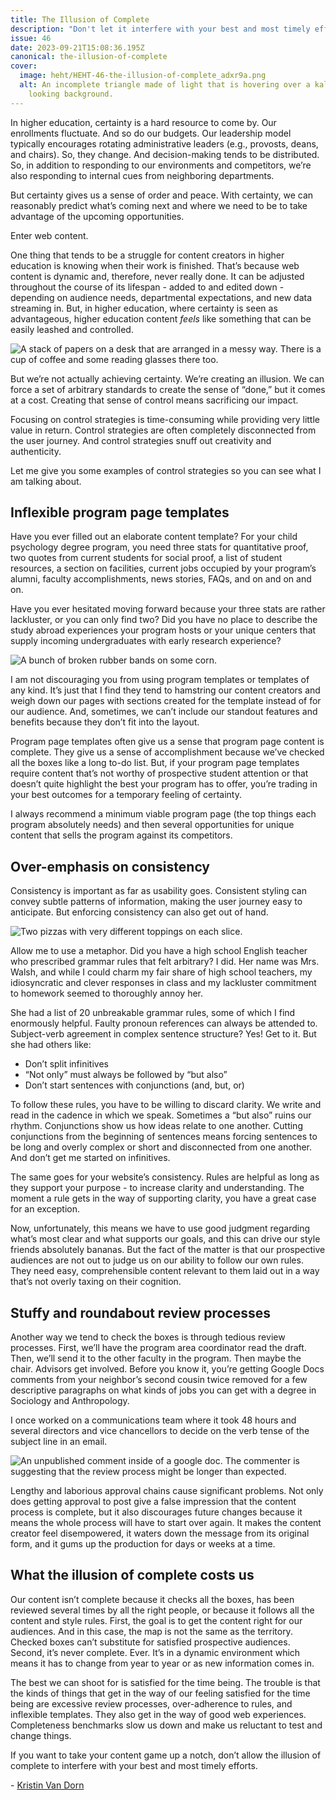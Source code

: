 ```yaml
---
title: The Illusion of Complete
description: "Don't let it interfere with your best and most timely efforts. "
issue: 46
date: 2023-09-21T15:08:36.195Z
canonical: the-illusion-of-complete
cover:
  image: heht/HEHT-46-the-illusion-of-complete_adxr9a.png
  alt: An incomplete triangle made of light that is hovering over a kaleidoscope
    looking background.
---
```

In higher education, certainty is a hard resource to come by. Our enrollments fluctuate. And so do our budgets. Our leadership model typically encourages rotating administrative leaders (e.g., provosts, deans, and chairs). So, they change. And decision-making tends to be distributed. So, in addition to responding to our environments and competitors, we’re also responding to internal cues from neighboring departments. 

But certainty gives us a sense of order and peace. With certainty, we can reasonably predict what’s coming next and where we need to be to take advantage of the upcoming opportunities. 

Enter web content. 

One thing that tends to be a struggle for content creators in higher education is knowing when their work is finished. That’s because web content is dynamic and, therefore, never really done. It can be adjusted throughout the course of its lifespan - added to and edited down - depending on audience needs, departmental expectations, and new data streaming in. But, in higher education, where certainty is seen as advantageous, higher education content *feels* like something that can be easily leashed and controlled.

![A stack of papers on a desk that are arranged in a messy way. There is a cup of coffee and some reading glasses there too.](/assets/uploads/heht-46-unfinished-work.png "Unfinished Work")

But we’re not actually achieving certainty. We’re creating an illusion. We can force a set of arbitrary standards to create the sense of “done,” but it comes at a cost. Creating that sense of control means sacrificing our impact. 

Focusing on control strategies is time-consuming while providing very little value in return. Control strategies are often completely disconnected from the user journey. And control strategies snuff out creativity and authenticity. 

Let me give you some examples of control strategies so you can see what I am talking about. 

## Inflexible program page templates

Have you ever filled out an elaborate content template? For your child psychology degree program, you need three stats for quantitative proof, two quotes from current students for social proof, a list of student resources, a section on facilities, current jobs occupied by your program’s alumni, faculty accomplishments, news stories, FAQs, and on and on and on. 

Have you ever hesitated moving forward because your three stats are rather lackluster, or you can only find two? Did you have no place to describe the study abroad experiences your program hosts or your unique centers that supply incoming undergraduates with early research experience? 

![A bunch of broken rubber bands on some corn.](/assets/uploads/heht-46-broken-rubber-bands.png "Inflexibility ")

I am not discouraging you from using program templates or templates of any kind. It’s just that I find they tend to hamstring our content creators and weigh down our pages with sections created for the template instead of for our audience. And, sometimes, we can’t include our standout features and benefits because they don’t fit into the layout. 

Program page templates often give us a sense that program page content is complete. They give us a sense of accomplishment because we’ve checked all the boxes like a long to-do list. But, if your program page templates require content that’s not worthy of prospective student attention or that doesn’t quite highlight the best your program has to offer, you’re trading in your best outcomes for a temporary feeling of certainty. 

I always recommend a minimum viable program page (the top things each program absolutely needs) and then several opportunities for unique content that sells the program against its competitors. 

## Over-emphasis on consistency  

Consistency is important as far as usability goes. Consistent styling can convey subtle patterns of information, making the user journey easy to anticipate. But enforcing consistency can also get out of hand. 

![Two pizzas with very different toppings on each slice.](/assets/uploads/heht-46-pizza-party.png "Inconsistent Toppings. ")

Allow me to use a metaphor. Did you have a high school English teacher who prescribed grammar rules that felt arbitrary? I did. Her name was Mrs. Walsh, and while I could charm my fair share of high school teachers, my idiosyncratic and clever responses in class and my lackluster commitment to homework seemed to thoroughly annoy her. 

She had a list of 20 unbreakable grammar rules, some of which I find enormously helpful. Faulty pronoun references can always be attended to. Subject-verb agreement in complex sentence structure? Yes! Get to it. But she had others like: 

* Don’t split infinitives
* “Not only” must always be followed by “but also”
* Don’t start sentences with conjunctions (and, but, or)

To follow these rules, you have to be willing to discard clarity. We write and read in the cadence in which we speak. Sometimes a “but also” ruins our rhythm. Conjunctions show us how ideas relate to one another. Cutting conjunctions from the beginning of sentences means forcing sentences to be long and overly complex or short and disconnected from one another. And don’t get me started on infinitives. 

The same goes for your website’s consistency. Rules are helpful as long as they support your purpose - to increase clarity and understanding. The moment a rule gets in the way of supporting clarity, you have a great case for an exception. 

Now, unfortunately, this means we have to use good judgment regarding what’s most clear and what supports our goals, and this can drive our style friends absolutely bananas. But the fact of the matter is that our prospective audiences are not out to judge us on our ability to follow our own rules. They need easy, comprehensible content relevant to them laid out in a way that’s not overly taxing on their cognition. 

## Stuffy and roundabout review processes

Another way we tend to check the boxes is through tedious review processes. First, we’ll have the program area coordinator read the draft. Then, we’ll send it to the other faculty in the program. Then maybe the chair. Advisors get involved. Before you know it, you’re getting Google Docs comments from your neighbor’s second cousin twice removed for a few descriptive paragraphs on what kinds of jobs you can get with a degree in Sociology and Anthropology.

I once worked on a communications team where it took 48 hours and several directors and vice chancellors to decide on the verb tense of the subject line in an email. 

![An unpublished comment inside of a google doc. The commenter is suggesting that the review process might be longer than expected. ](/assets/uploads/heht-46-quick-comment.png "Quick review.")

Lengthy and laborious approval chains cause significant problems. Not only does getting approval to post give a false impression that the content process is complete, but it also discourages future changes because it means the whole process will have to start over again. It makes the content creator feel disempowered, it waters down the message from its original form, and it gums up the production for days or weeks at a time. 

## What the illusion of complete costs us

Our content isn’t complete because it checks all the boxes, has been reviewed several times by all the right people, or because it follows all the content and style rules. First, the goal is to get the content right for our audiences. And in this case, the map is not the same as the territory. Checked boxes can’t substitute for satisfied prospective audiences. Second, it’s never complete. Ever. It’s in a dynamic environment which means it has to change from year to year or as new information comes in. 

The best we can shoot for is satisfied for the time being. The trouble is that the kinds of things that get in the way of our feeling satisfied for the time being are excessive review processes, over-adherence to rules, and inflexible templates. They also get in the way of good web experiences. Completeness benchmarks slow us down and make us reluctant to test and change things. 

If you want to take your content game up a notch, don’t allow the illusion of complete to interfere with your best and most timely efforts.

\-﻿ [Kristin Van Dorn](https://www.linkedin.com/in/kristinvandorn/)